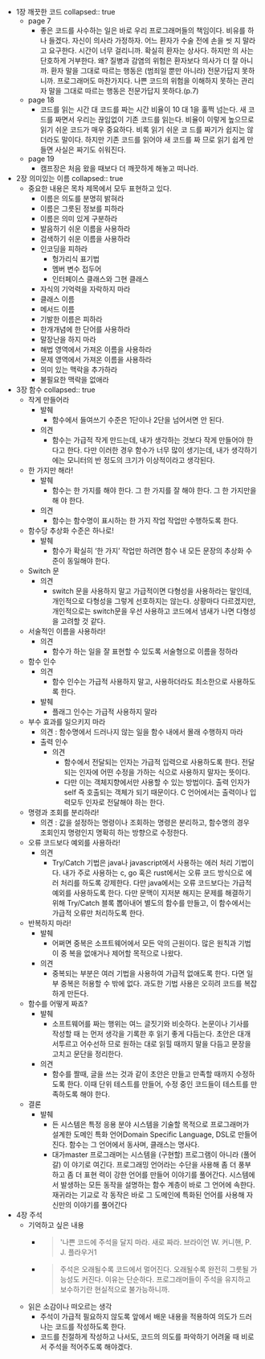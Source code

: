 - 1장 깨끗한 코드
  collapsed:: true
	- page 7
		- 좋은 코드를 사수하는 일은 바로 우리 프로그래머들의 책임이다.
		  비유를 하나 들겠다. 자신이 의사라 가정하자. 어느 환자가 수술 전에 손을 씻 지 말라고 요구한다. 시간이 너무 걸리니까. 확실히 환자는 상사다. 하지만 의 사는 단호하게 거부한다. 왜? 질병과 감염의 위험은 환자보다 의사가 더 잘 아니까. 환자 말을 그대로 따르는 행동은 (범죄일 뿐만 아니라) 전문가답지 못하니까.
		  프로그래머도 마찬가지다. 나쁜 코드의 위험을 이해하지 못하는 관리자 말을 그대로 따르는 행동은 전문가답지 못하다.(p.7)
	- page 18
		- 코드를 읽는 시간 대 코드를 짜는 시간 비율이 10 대 1을 훌쩍 넘는다. 새 코드를 짜면서 우리는 끊임없이 기존 코드를 읽는다.
		  비율이 이렇게 높으므로 읽기 쉬운 코드가 매우 중요하다. 비록 읽기 쉬운 코 드를 짜기가 쉽지는 않더라도 말이다. 하지만 기존 코드를 읽어야 새 코드를 짜 므로 읽기 쉽게 만들면 사실은 짜기도 쉬워진다.
	- page 19
		- 캠프장은 처음 왔을 때보다 더 깨끗하게 해놓고 떠나라.
- 2장 의미있는 이름
  collapsed:: true
	- 중요한 내용은 목차 제목에서 모두 표현하고 있다.
		- 이름은 의도를 분명히 밝혀라
		- 이름은 그릇된 정보를 피하라
		- 이름은 의미 있게 구분하라
		- 발음하기 쉬운 이름을 사용하라
		- 검색하기 쉬운 이름을 사용하라
		- 인코딩을 피하라
			- 헝가리식 표기법
			- 멤버 변수 접두어
			- 인터페이스 클래스와 그현 클래스
		- 자식의 기억력을 자락하지 마라
		- 클래스 이름
		- 메서드 이름
		- 기발한 이름은 피하라
		- 한개개념에 한 단어를 사용하라
		- 말장난을 하지 마라
		- 해법 영역에서 가져온 이름을 사용하라
		- 문제 영역에서 가져온 이름을 사용하라
		- 의미 있는 맥락을 추가하라
		- 불필요한 맥락을 없애라
- 3장 함수
  collapsed:: true
	- 작게 만들어라
		- 발췌
			- 함수에서 들여쓰기 수준은 1단이나 2단을 넘어서면 안 된다.
		- 의견
			- 함수는 가급적 작게 만드는데, 내가 생각하는 것보다 작게 만들어야 한다고 한다.  다만 이러한 경우 함수가 너무 많이 생기는데, 내가 생각하기에는 모니터의 반 정도의 크기가 이상적이라고 생각된다.
	- 한 가지만 해라!
		- 발췌
			- 함수는 한 가지를 해야 한다. 그 한 가지를 잘 해야 한다. 그 한 가지만을 해
			  야 한다.
		- 의견
			- 함수는 함수명이 표시하는 한 가지 작업 작업만 수행하도록 한다.
	- 함수당 추상화 수준은 하나로!
		- 발췌
			- 함수가 확실히 ‘한 가지’ 작업만 하려면 함수 내 모든 문장의 추상화 수준이 동일해야 한다.
	- Switch 문
		- 의견
			- switch 문을 사용하지 말고 가급적이면 다형성을 사용하라는 말인데, 개인적으로 다형성을 그렇게 선호하지는 않는다. 상황마다 다르겠지만, 개인적으로는 switch문을 우선 사용하고 코드에서 냄새가 나면 다형성을 고려할 것 같다.
	- 서술적인 이름을 사용하라!
		- 의견
			- 함수가 하는 일을 잘 표현할 수 있도록 서술형으로 이름을 정하라
	- 함수 인수
		- 의견
			- 함수 인수는 가급적 사용하지 말고, 사용하더라도 최소한으로 사용하도록 한다.
		- 발췌
			- 플래그 인수는 가급적 사용하지 말라
	- 부수 효과를 일으키지 마라
		- 의견 : 함수명에서 드러나지 않는 일을 함수 내에서 몰래 수행하지 마라
		- 출력 인수
			- 의견
				- 함수에서 전달되는 인자는 가급적 입력으로 사용하도록 한다. 전달되는 인자에 어떤 수정을 가하는 식으로 사용하지 말자는 뜻이다.
				- 다만 이는 객체지향에서만 사용할 수 있는 방법이다. 출력 인자가 self 즉 호출되는 객체가 되기 때문이다.  C 언어에서는 출력이나 입력모두 인자로 전달해야 하는 한다.
	- 명령과 조회를 분리하라!
		- 의견 : 값을 설정하는 명령이나 조회하는 명령은 분리하고, 함수명의 경우 조회인지 명령인지 명확히 하는 방향으로 수정한다.
	- 오류 코드보다 예외를 사용하라!
		- 의견
			- Try/Catch 기법은 java나 javascript에서 사용하는 에러 처리 기법이다. 내가 주로 사용하는 c, go 혹은 rust에서는 오류 코드 방식으로 에러 처리를 하도록 강제한다. 다만 java에서는 오류 코드보다는 가급적 예외를 사용하도록 한다. 다만 문맥이 지저분 해지는 문제를 해결하기 위해 Try/Catch 블록 뽑아내어 별도의 함수를 만들고, 이 함수에서는 가급적 오류만 처리하도록 한다.
	- 반복하지 마라!
		- 발췌
			- 어쩌면 중복은 소프트웨어에서 모든 악의 근원이다. 많은 원칙과 기법이 중
			  복을 없애거나 제어할 목적으로 나왔다.
		- 의견
			- 중복되는 부분은 여러 기법을 사용하여 가급적 없애도록 한다. 다면 일부 중복은 허용할 수 밖에 없다. 과도한 기법 사용은 오히려 코드를 복잡하게 만든다.
	- 함수를 어떻게 짜죠?
		- 발췌
			- 소프트웨어를 짜는 행위는 여느 글짓기와 비슷하다. 논문이나 기사를 작성할 때
			  는 먼저 생각을 기록한 후 읽기 좋게 다듬는다. 초안은 대개 서투르고 어수선하
			  므로 원하는 대로 읽힐 때까지 말을 다듬고 문장을 고치고 문단을 정리한다.
		- 의견
			- 함수를 짤때, 글을 쓰는 것과 같이 초안은 만들고 만족할 때까지 수정하도록 한다.  이때 단위 테스트를 만들어, 수정 중인 코드들이 테스트를 만족하도록 해야 한다.
	- 결론
		- 발췌
			- 든 시스템은 특정 응용 분야 시스템을 기술할 목적으로 프로그래머가 설계한 
			  도메인 특화 언어Domain Specific Language, DSL로 만들어진다. 함수는 그 언어에서 
			  동사며, 클래스는 명사다.
			- 대가master 프로그래머는 시스템을 (구현할) 프로그램이 아니라 (풀어갈) 이
			  야기로 여긴다. 프로그래밍 언어라는 수단을 사용해 좀 더 풍부하고 좀 더 표현
			  력이 강한 언어를 만들어 이야기를 풀어간다. 시스템에서 발생하는 모든 동작을 
			  설명하는 함수 계층이 바로 그 언어에 속한다. 재귀라는 기교로 각 동작은 바로 
			  그 도메인에 특화된 언어를 사용해 자신만의 이야기를 풀어간다
- 4장 주석
	- 기억하고 싶은 내용
		- > '나쁜 코드에 주석을 달지 마라. 새로 짜라.
		    브라이언 W. 커니핸, P. J. 플라우거1
		- > 주석은 오래될수록 코드에서 멀어진다. 오래될수록 완전히 그릇될 가능성도 커진다. 이유는 단순하다. 프로그래머들이 주석을 유지하고 보수하기란 현실적으로 불가능하니까.
	- 읽은 소감이나 떠오르는 생각
		- 주석이 가급적 필요하지 않도록 앞에서 배운 내용을 적용하여 의도가 드러나는 코드를 작성하도록 한다.
		- 코드를 친절하게 작성하고 나서도, 코드의 의도를 파악하기 어려울 때 비로서 주석을 적어주도록 해야겠다.